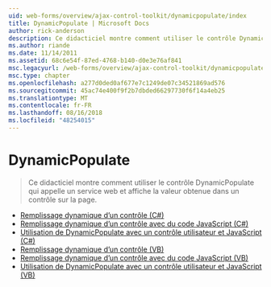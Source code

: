 ```yaml
---
uid: web-forms/overview/ajax-control-toolkit/dynamicpopulate/index
title: DynamicPopulate | Microsoft Docs
author: rick-anderson
description: Ce didacticiel montre comment utiliser le contrôle DynamicPopulate qui appelle un service web et affiche la valeur obtenue dans un contrôle sur la page.
ms.author: riande
ms.date: 11/14/2011
ms.assetid: 68c6e54f-87ed-4768-b140-d0e3e76af841
msc.legacyurl: /web-forms/overview/ajax-control-toolkit/dynamicpopulate
msc.type: chapter
ms.openlocfilehash: a277d0ded0af677e7c1249de07c34521869ad576
ms.sourcegitcommit: 45ac74e400f9f2b7dbded66297730f6f14a4eb25
ms.translationtype: MT
ms.contentlocale: fr-FR
ms.lasthandoff: 08/16/2018
ms.locfileid: "48254015"
---
```

<a name="dynamicpopulate"></a>DynamicPopulate
====================
> Ce didacticiel montre comment utiliser le contrôle DynamicPopulate qui appelle un service web et affiche la valeur obtenue dans un contrôle sur la page.


- [Remplissage dynamique d’un contrôle (C#)](dynamically-populating-a-control-cs.md)
- [Remplissage dynamique d’un contrôle avec du code JavaScript (C#)](dynamically-populating-a-control-using-javascript-code-cs.md)
- [Utilisation de DynamicPopulate avec un contrôle utilisateur et JavaScript (C#)](using-dynamicpopulate-with-a-user-control-and-javascript-cs.md)
- [Remplissage dynamique d’un contrôle (VB)](dynamically-populating-a-control-vb.md)
- [Remplissage dynamique d’un contrôle avec du code JavaScript (VB)](dynamically-populating-a-control-using-javascript-code-vb.md)
- [Utilisation de DynamicPopulate avec un contrôle utilisateur et JavaScript (VB)](using-dynamicpopulate-with-a-user-control-and-javascript-vb.md)

